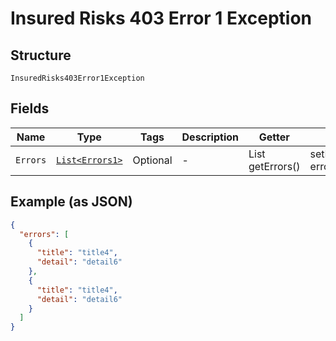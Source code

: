 
# Insured Risks 403 Error 1 Exception

## Structure

`InsuredRisks403Error1Exception`

## Fields

| Name | Type | Tags | Description | Getter | Setter |
|  --- | --- | --- | --- | --- | --- |
| `Errors` | [`List<Errors1>`](../../doc/models/errors-1.md) | Optional | - | List<Errors1> getErrors() | setErrors(List<Errors1> errors) |

## Example (as JSON)

```json
{
  "errors": [
    {
      "title": "title4",
      "detail": "detail6"
    },
    {
      "title": "title4",
      "detail": "detail6"
    }
  ]
}
```

